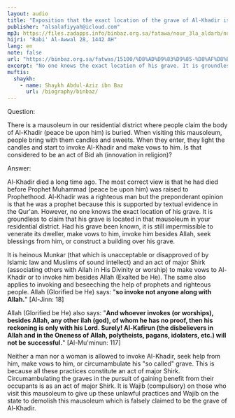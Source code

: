 ```yaml
---
layout: audio
title: "Exposition that the exact location of the grave of Al-Khadir is unknown"
publisher: "alsalafiyyah@icloud.com"
mp3: https://files.zadapps.info/binbaz.org.sa/fatawa/nour_3la_aldarb/nour_811/nour_81107.mp3
hijri: "Rabi' Al-Awwal 28, 1442 AH"
lang: en
note: false
url: "https://binbaz.org.sa/fatwas/15100/%D8%AD%D9%83%D9%85-%D8%AF%D8%B9%D8%A7%D8%A1-%D8%A7%D8%B5%D8%AD%D8%A7%D8%A8-%D8%A7%D9%84%D9%82%D8%A8%D9%88%D8%B1-%D9%88%D8%A7%D9%84%D9%86%D8%B0%D8%B1-%D9%84%D9%87%D9%85-%D9%88%D8%A7%D9%84%D8%A7%D8%B3%D8%AA%D8%BA%D8%A7%D8%AB%D8%A9-%D8%A8%D9%87%D9%85"
excerpt: "No one knows the exact location of his grave. It is groundless to claim that his grave is located in that mausoleum in your residential district."
muftis:
  shaykh: 
    - name: Shaykh Abdul-Aziz ibn Baz
      url: /biography/binbaz/
---
```


Question:

There is a mausoleum in our residential district where people claim the body of Al-Khadir (peace be upon him) is buried. When visiting this mausoleum, people bring with them candles and sweets. When they enter, they light the candles and start to invoke Al-Khadir and make vows to him. Is that considered to be an act of Bid ah (innovation in religion)?

Answer:

Al-Khadir died a long time ago. The most correct view is that he had died before Prophet Muhammad (peace be upon him) was raised to Prophethood. Al-Khadir was a righteous man but the preponderant opinion is that he was a prophet because this is supported by textual evidence in the Qur'an. However, no one knows the exact location of his grave. It is groundless to claim that his grave is located in that mausoleum in your residential district. Had his grave been known, it is still impermissible to venerate its dweller, make vows to him, invoke him besides Allah, seek blessings from him, or construct a building over his grave. 

It is heinous Munkar (that which is unacceptable or disapproved of by Islamic law and Muslims of sound intellect) and an act of major Shirk (associating others with Allah in His Divinity or worship) to make vows to Al-Khadir or to invoke him besides Allah (Exalted be He). The same also applies to invoking and beseeching the help of prophets and righteous people. Allah (Glorified be He) says: "**so invoke not anyone along with Allah.**" [Al-Jinn: 18]

Allah (Glorified be He) also says: "**And whoever invokes (or worships), besides Allah, any other ilah (god), of whom he has no proof, then his reckoning is only with his Lord. Surely! Al-Kafirun (the disbelievers in Allah and in the Oneness of Allah, polytheists, pagans, idolaters, etc.) will not be successful.**" [Al-Mu'minun: 117]

Neither a man nor a woman is allowed to invoke Al-Khadir, seek help from him, make vows to him, or circumambulate his "so called" grave. This is because all these practices constitute an act of major Shirk. Circumambulating the graves in the pursuit of gaining benefit from their occupants is as an act of major Shirk. It is Wajib (compulsory) on those who visit this mausoleum to give up these unlawful practices and Wajib on the state to demolish this mausoleum which is falsely claimed to be the grave of Al-Khadir. 
